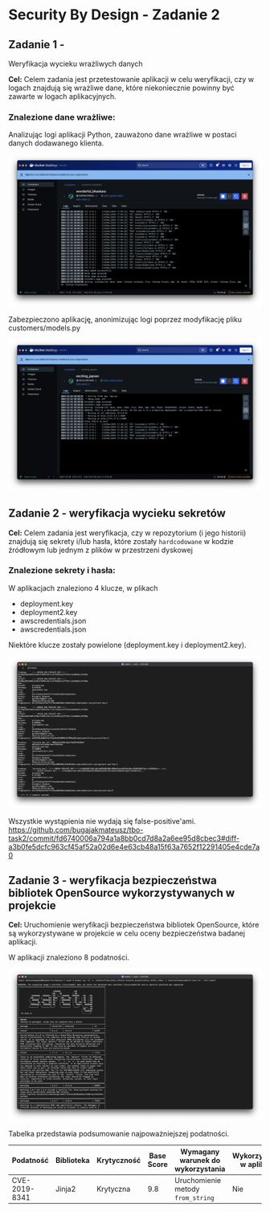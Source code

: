 # Security By Design - Zadanie 2

## Zadanie 1 -

Weryfikacja wycieku wrażliwych danych

**Cel:** Celem zadania jest przetestowanie aplikacji w celu weryfikacji, czy w logach znajdują się wrażliwe dane, które
niekoniecznie powinny być zawarte w logach aplikacyjnych.

### Znalezione dane wrażliwe:

Analizując logi aplikacji Python, zauważono dane wrażliwe w postaci danych dodawanego klienta.

![ex1_log_not_secure.png](images/ex1_log_not_secure.png)

Zabezpieczono aplikację, anonimizując logi poprzez modyfikację pliku customers/models.py

![ex1_log_secure.png](images/ex1_log_secure.png)

## Zadanie 2 - weryfikacja wycieku sekretów

**Cel:** Celem zadania jest weryfikacja, czy w repozytorium (i jego historii) znajdują się sekrety i/lub hasła, które
zostały `hardcodowane` w kodzie źródłowym lub jednym z plików w przestrzeni dyskowej

### Znalezione sekrety i hasła:

W aplikacjach znaleziono 4 klucze, w plikach

- deployment.key
- deployment2.key
- awscredentials.json
- awscredentials.json

Niektóre klucze zostały powielone (deployment.key i deployment2.key).

![ex2.png](images/ex2.png)

Wszystkie wystąpienia nie wydają się
false-positive'ami. https://github.com/bugajakmateusz/tbo-task2/commit/fd6740006a794a1a8bb0cd7d8a2a6ee95d8cbec3#diff-a3b0fe5dcfc963cf45af52a02d6e4e63cb48a15f63a7652f12291405e4cde7a0

## Zadanie 3 - weryfikacja bezpieczeństwa bibliotek OpenSource wykorzystywanych w projekcie

**Cel:** Uruchomienie weryfikacji bezpieczeństwa bibliotek OpenSource, które są wykorzystywane w projekcie w celu oceny
bezpieczeństwa badanej aplikacji.

W aplikacji znaleziono 8 podatności.

![ex3.png](images/ex3.png)

Tabelka przedstawia podsumowanie najpoważniejszej podatności.

| Podatność     | Biblioteka | Krytyczność | Base Score | Wymagany warunek do wykorzystania | Wykorzystanie w aplikacji | Prawdopodobieństwo wykorzystania |
|---------------|------------|-------------|------------|-----------------------------------|---------------------------|----------------------------------|
| CVE-2019-8341 | Jinja2     | Krytyczna   | 9.8        | Uruchomienie metody `from_string` | Nie                       | Minimalne                        |
